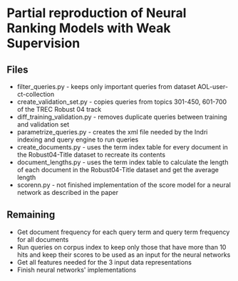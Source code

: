 # Partial reproduction of Neural Ranking Models with Weak Supervision

## Files 

- filter\_queries.py - keeps only important queries from dataset AOL-user-ct-collection
- create\_validation\_set.py - copies queries from topics 301-450, 601-700 of the TREC Robust 04 track
- diff\_training\_validation.py - removes duplicate queries between training and validation set
- parametrize\_queries.py - creates the xml file needed by the Indri indexing and query engine to run queries
- create\_documents.py - uses the term index table for every document in the Robust04-Title dataset to recreate its contents
- document\_lengths.py - uses the term index table to calculate the length of each document in the Robust04-Title dataset and get the average length
- scorenn.py - not finished implementation of the score model for a neural network as described in the paper

## Remaining

- Get document frequency for each query term and query term frequency for all documents
- Run queries on corpus index to keep only those that have more than 10 hits and keep their scores to be used as an input for the neural networks
- Get all features needed for the 3 input data representations
- Finish neural networks' implementations


